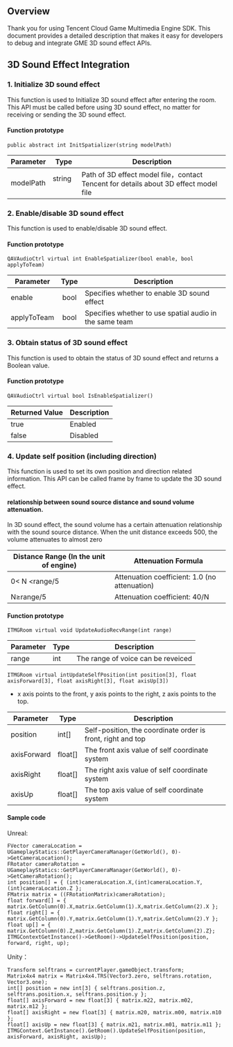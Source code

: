 ## Overview
Thank you for using Tencent Cloud Game Multimedia Engine SDK. This document provides a detailed description that makes it easy for developers to debug and integrate GME 3D sound effect APIs.


## 3D Sound Effect Integration
### 1. Initialize 3D sound effect
This function is used to Initialize 3D sound effect after entering the room. This API must be called before using 3D sound effect, no matter for receiving or sending the 3D sound effect. 

#### Function prototype  
```
public abstract int InitSpatializer(string modelPath)
```
| Parameter	| Type | Description |
| ------- |---------|------|
| modelPath    	|string    	|Path of 3D effect model file，contact Tencent for details about 3D effect model file|

### 2. Enable/disable 3D sound effect
This function is used to enable/disable 3D sound effect.

#### Function prototype  
```
QAVAudioCtrl virtual int EnableSpatializer(bool enable, bool applyToTeam)
```

| Parameter | Type | Description |
| ------------- |:-------------:|-------------
| enable    |bool         | Specifies whether to enable 3D sound effect |
| applyToTeam    |bool         | Specifies whether to use spatial audio in the same team |


### 3. Obtain status of 3D sound effect
This function is used to obtain the status of 3D sound effect and returns a Boolean value.

#### Function prototype  
```
QAVAudioCtrl virtual bool IsEnableSpatializer()
```

| Returned Value | Description |
| ------- |---------|
| true    	|Enabled |
| false    	|Disabled |  

### 4. Update self position (including direction)

This function is used to set its own position and direction related information. This API can be called frame by frame to update the 3D sound effect.

#### relationship between sound source distance and sound volume attenuation.

In 3D sound effect, the sound volume has a certain attenuation relationship with the sound source distance. When the unit distance exceeds 500, the volume attenuates to almost zero

| Distance Range (In the unit of engine) | Attenuation Formula |
| ------- |---------|
| 0< N <range/5	| Attenuation coefficient: 1.0 (no attenuation) |
| N≥range/5  |Attenuation coefficient: 40/N |

#### Function prototype  
```
ITMGRoom virtual void UpdateAudioRecvRange(int range)
```

|Parameter | Type | Description |
| ------------- |-------------|-------------
| range 	|int  	|The range of voice can be reveiced|

```
ITMGRoom virtual intUpdateSelfPosition(int position[3], float axisForward[3], float axisRight[3], float axisUp[3])
```

- x axis points to the front, y axis points to the right, z axis points to the top.

|Parameter | Type | Description |
| ------------- |-------------|-------------
| position   	|int[]		|Self-position, the coordinate order is front, right and top|
| axisForward   |float[]  	|The front axis value of self coordinate system|
| axisRight    	|float[]  	|The right axis value of self coordinate system|
| axisUp    	|float[]  	|The top axis value of self coordinate system|


#### Sample code

Unreal:
```
FVector cameraLocation = UGameplayStatics::GetPlayerCameraManager(GetWorld(), 0)->GetCameraLocation();
FRotator cameraRotation = UGameplayStatics::GetPlayerCameraManager(GetWorld(), 0)->GetCameraRotation();
int position[] = { (int)cameraLocation.X,(int)cameraLocation.Y, (int)cameraLocation.Z };
FMatrix matrix = ((FRotationMatrix)cameraRotation);
float forward[] = { matrix.GetColumn(0).X,matrix.GetColumn(1).X,matrix.GetColumn(2).X };
float right[] = { matrix.GetColumn(0).Y,matrix.GetColumn(1).Y,matrix.GetColumn(2).Y };
float up[] = { matrix.GetColumn(0).Z,matrix.GetColumn(1).Z,matrix.GetColumn(2).Z};
ITMGContextGetInstance()->GetRoom()->UpdateSelfPosition(position, forward, right, up); 	
```
Unity：
```
Transform selftrans = currentPlayer.gameObject.transform;
Matrix4x4 matrix = Matrix4x4.TRS(Vector3.zero, selftrans.rotation, Vector3.one);
int[] position = new int[3] { selftrans.position.z, selftrans.position.x, selftrans.position.y };
float[] axisForward = new float[3] { matrix.m22, matrix.m02, matrix.m12 };
float[] axisRight = new float[3] { matrix.m20, matrix.m00, matrix.m10 };
float[] axisUp = new float[3] { matrix.m21, matrix.m01, matrix.m11 };
ITMGContext.GetInstance().GetRoom().UpdateSelfPosition(position, axisForward, axisRight, axisUp);
```





